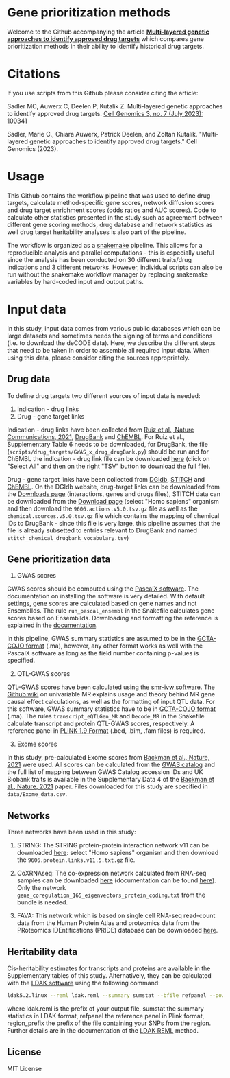 # Gene prioritization methods

Welcome to the Github accompanying the article [**Multi-layered genetic approaches to identify approved drug targets**](https://doi.org/10.1016/j.xgen.2023.100341) which compares gene prioritization methods in their ability to identify historical drug targets.

# Citations

If you use scripts from this Github please consider citing the article:

Sadler MC, Auwerx C, Deelen P, Kutalik Z. Multi-layered genetic approaches to identify approved drug targets. [Cell Genomics 3, no. 7 (July 2023): 100341](https://doi.org/10.1016/j.xgen.2023.100341)

Sadler, Marie C., Chiara Auwerx, Patrick Deelen, and Zoltan Kutalik. "Multi-layered genetic approaches to identify approved drug targets." Cell Genomics (2023).
# Usage

This Github contains the workflow pipeline that was used to define drug targets, calculate method-specific gene scores, network diffusion scores and drug target enrichment scores (odds ratios and AUC scores). Code to calculate other statistics presented in the study such as agreement between different gene scoring methods, drug database and network statistics as well drug target heritability analyses is also part of the pipeline.

The workflow is organized as a [snakemake](https://snakemake.readthedocs.io/en/stable/) pipeline. This allows for a reproducible analysis and parallel computations - this is especially useful since the analysis has been conducted on 30 different traits/drug indications and 3 different networks. However, individual scripts can also be run without the snakemake workflow manager by replacing snakemake variables by hard-coded input and output paths.

# Input data

In this study, input data comes from various public databases which can be large datasets and sometimes needs the signing of terms and conditions (i.e. to download the deCODE data). Here, we describe the different steps that need to be taken in order to assemble all required input data. When using this data, please consider citing the sources appropriately.

## Drug data

To define drug targets two different sources of input data is needed:

1) Indication - drug links
2) Drug - gene target links

Indication - drug links have been collected from [Ruiz et al., Nature Communications, 2021](https://doi.org/10.1038/s41467-021-21770-8), [DrugBank](https://go.drugbank.com) and [ChEMBL](https://www.ebi.ac.uk/chembl/). For Ruiz et al., Supplementary Table 6 needs to be downloaded, for DrugBank, the file (`scripts/drug_targets/GWAS_x_drug_drugBank.py`) should be run and for ChEMBL the indication - drug link file can be downloaded [here](https://www.ebi.ac.uk/chembl/g/#browse/drug_indications) (click on "Select All" and then on the right "TSV" button to download the full file).

Drug - gene target links have been collected from [DGIdb](https://www.dgidb.org), [STITCH](http://stitch.embl.de) and [ChEMBL](https://www.ebi.ac.uk/chembl/). On the DGIdb website, drug-target links can be downloaded from the [Downloads page](https://www.dgidb.org/downloads) (interactions, genes and drugs files), STITCH data can be downloaded from the [Download page](http://stitch.embl.de/cgi/download.pl?UserId=Ov0ZH2xj6cD6&sessionId=lre85GJq7ib4) (select "Homo sapiens" organism and then download the `9606.actions.v5.0.tsv.gz` file as well as the `chemical.sources.v5.0.tsv.gz` file which contains the mapping of chemical IDs to DrugBank - since this file is very large, this pipeline assumes that the file is already subsetted to entries relevant to DrugBank and named `stitch_chemical_drugbank_vocabulary.tsv`)

## Gene prioritization data

1) GWAS scores

GWAS scores should be computed using the [PascalX software](https://bergmannlab.github.io/PascalX/index.html). The documentation on installing the software is very detailed. With default settings, gene scores are calculated based on gene names and not EnsemblIds. The rule `run_pascal_ensembl` in the Snakefile calculates gene scores based on EnsemblIds. Downloading and formatting the reference is explained in the [documentation](https://bergmannlab.github.io/PascalX/usage.html).

In this pipeline, GWAS summary statistics are assumed to be in the [GCTA-COJO format](https://cnsgenomics.com/software/gcta/#COJO) (.ma), however, any other format works as well with the PascalX software as long as the field number containing p-values is specified.

2) QTL-GWAS scores

QTL-GWAS scores have been calculated using the [smr-ivw software](https://github.com/masadler/smrivw). The [Github wiki](https://github.com/masadler/smrivw/wiki/Univariable-MR) on univariable MR explains usage and theory behind MR gene causal effect calculations, as well as the formatting of input QTL data. For this software, GWAS summary statistics have to be in [GCTA-COJO format](https://cnsgenomics.com/software/gcta/#COJO) (.ma). The rules `transcript_eQTLGen_MR` and `Decode_MR` in the Snakefile calculate transcript and protein QTL-GWAS scores, respectively. A reference panel in [PLINK 1.9 Format](https://www.cog-genomics.org/plink/2.0/input#pheno) (.bed, .bim, .fam files) is required.

3) Exome scores

In this study, pre-calculated Exome scores from [Backman et al., Nature, 2021](https://doi.org/10.1038/s41586-021-04103-z) were used. All scores can be calculated from the [GWAS catalog](https://www.ebi.ac.uk/gwas/) and the full list of mapping between GWAS Catalog accession IDs and UK Biobank traits is available in the Supplementary Data 4 of the [Backman et al., Nature, 2021](https://doi.org/10.1038/s41586-021-04103-z) paper. Files downloaded for this study are specified in `data/Exome_data.csv`.

## Networks

Three networks have been used in this study:

1) STRING: The STRING protein-protein interaction network v11 can be downloaded [here](https://string-db.org/cgi/download?sessionId=brnMKItddrXp): select "Homo sapiens" organism and then download the `9606.protein.links.v11.5.txt.gz` file.

2) CoXRNAseq: The co-expression network calculated from RNA-seq samples can be downloaded [here](https://downloads.molgeniscloud.org/downloads/depict2/) (documentation can be found [here](https://github.com/molgenis/systemsgenetics/wiki/Downstreamer)). Only the network `gene_coregulation_165_eigenvectors_protein_coding.txt` from the bundle is needed.

3) FAVA: This network which is based on single cell RNA-seq read-count data from the Human Protein Atlas and proteomics data from the PRoteomics IDEntifications (PRIDE) database can be downloaded [here](https://doi.org/10.5281/zenodo.6803472).

## Heritability data

Cis-heritability estimates for transcripts and proteins are available in the Supplementary tables of this study. Alternatively, they can be calculated with the [LDAK software](https://dougspeed.com) using the following command:

```bash
ldak5.2.linux --reml ldak.reml --summary sumstat --bfile refpanel --power -.25 --ignore-weights YES --region-number 1 --region-prefix region_prefix
```

where ldak.reml is the prefix of your output file, sumstat the summary statistics in LDAK format, refpanel the reference panel in Plink format, region_prefix the prefix of the file containing your SNPs from the region. Further details are in the documentation of the [LDAK REML](https://dougspeed.com/reml-analysis/) method.

## License

MIT License

